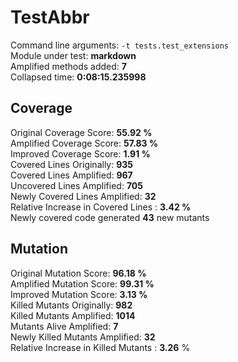 



# TestAbbr
  
Command line arguments: `-t tests.test_extensions`  
Module under test: **markdown**  
Amplified methods added: **7**  
Collapsed time: **0:08:15.235998**
## Coverage
  
Original Coverage Score: **55.92 %**  
Amplified Coverage Score: **57.83 %**  
Improved Coverage Score: **1.91 %**  
Covered Lines Originally: **935**  
Covered Lines Amplified: **967**  
Uncovered Lines Amplified: **705**  
Newly Covered Lines Amplified: **32**  
Relative Increase in Covered Lines : **3.42 %**  
Newly covered code generated **43** new mutants
## Mutation
  
Original Mutation Score: **96.18 %**  
Amplified Mutation Score: **99.31 %**  
Improved Mutation Score: **3.13 %**  
Killed Mutants Originally: **982**  
Killed Mutants Amplified: **1014**  
Mutants Alive Amplified: **7**  
Newly Killed Mutants Amplified: **32**  
Relative Increase in Killed Mutants : **3.26** %

